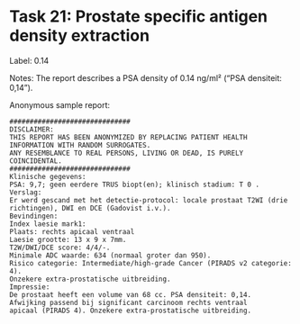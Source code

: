 # Task 21: Prostate specific antigen density extraction
Label: 0.14

Notes: The report describes a PSA density of 0.14 ng/ml² (“PSA densiteit: 0,14”).

Anonymous sample report:
```
##############################
DISCLAIMER: 
THIS REPORT HAS BEEN ANONYMIZED BY REPLACING PATIENT HEALTH INFORMATION WITH RANDOM SURROGATES.
ANY RESEMBLANCE TO REAL PERSONS, LIVING OR DEAD, IS PURELY COINCIDENTAL.
##############################
Klinische gegevens:
PSA: 9,7; geen eerdere TRUS biopt(en); klinisch stadium: T 0 .
Verslag:
Er werd gescand met het detectie-protocol: locale prostaat T2WI (drie
richtingen), DWI en DCE (Gadovist i.v.).
Bevindingen:
Index laesie mark1:
Plaats: rechts apicaal ventraal
Laesie grootte: 13 x 9 x 7mm.
T2W/DWI/DCE score: 4/4/-.
Minimale ADC waarde: 634 (normaal groter dan 950).
Risico categorie: Intermediate/high-grade Cancer (PIRADS v2 categorie: 4).
Onzekere extra-prostatische uitbreiding.
Impressie:
De prostaat heeft een volume van 68 cc. PSA densiteit: 0,14.
Afwijking passend bij significant carcinoom rechts ventraal
apicaal (PIRADS 4). Onzekere extra-prostatische uitbreiding.
```
